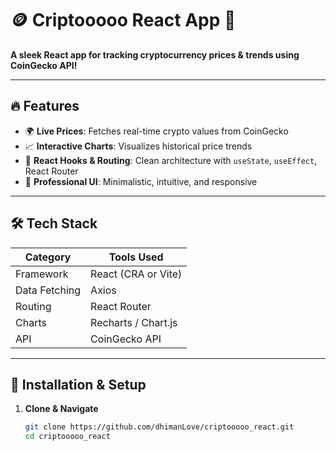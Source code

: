 # 🪙 Criptooooo React App 🚀

**A sleek React app for tracking cryptocurrency prices & trends using CoinGecko API!**

---

## 🔥 Features

- 🌍 **Live Prices**: Fetches real-time crypto values from CoinGecko  
- 📈 **Interactive Charts**: Visualizes historical price trends  
- 🧩 **React Hooks & Routing**: Clean architecture with `useState`, `useEffect`, React Router  
- 🎨 **Professional UI**: Minimalistic, intuitive, and responsive

---

## 🛠️ Tech Stack

| Category        | Tools Used                         |
|----------------|-------------------------------------|
| Framework       | React (CRA or Vite) |
| Data Fetching  | Axios |
| Routing        | React Router |
| Charts         | Recharts / Chart.js |
| API            | CoinGecko API |

---

## 🔧 Installation & Setup

1. **Clone & Navigate**  
   ```bash
   git clone https://github.com/dhimanLove/criptooooo_react.git  
   cd criptooooo_react
